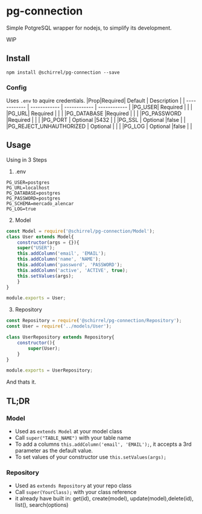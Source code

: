 # pg-connection
Simple PotgreSQL wrapper for nodejs, to simplify its development.

WIP


## Install
``npm install @schirrel/pg-connection --save``


### Config
Uses `.env`  to aquire credentials.
|Prop|Required| Default | Description |
| ------------ | ------------ | ------------ | ------------ |
|PG_USER| Required | | |
|PG_URL| Required |  | |
|PG_DATABASE |Required  | | |
|PG_PASSWORD |Required  | | |
|PG_PORT | Optional |5432 | |
|PG_SSL | Optional |false | |
|PG_REJECT_UNHAUTHORIZED | Optional | | |
|PG_LOG | Optional |false | |


## Usage

Using in 3 Steps

1. .env


```
PG_USER=postgres
PG_URL=localhost
PG_DATABASE=postgres
PG_PASSWORD=postgres
PG_SCHEMA=mercado_alencar
PG_LOG=true
```

2. Model
```javascript
const Model = require('@schirrel/pg-connection/Model');
class User extends Model{
	constructor(args = {}){
	super("USER");
	this.addColumn('email', 'EMAIL');
	this.addColumn('name', 'NAME');
	this.addColumn('password', 'PASSWORD');
	this.addColumn('active', 'ACTIVE', true);
	this.setValues(args);
	}
}

module.exports = User;
```

3. Repository
```javascript
const Repository = require('@schirrel/pg-connection/Repository');
const User = require('../models/User');

class UserRepository extends Repository{
	constructor(){
		super(User);
	}
}

module.exports = UserRepository;
```

And thats it.


## TL;DR
### Model
- Used as `extends Model` at your model class
- Call `super("TABLE_NAME")` with your table name 
- To add a columns `this.addColumn('email', 'EMAIL');`, it accepts a 3rd parameter as the default value.
- To set values of your constructor use ``this.setValues(args);`` 


### Repository
- Used as `extends Repository` at your repo class
- Call `super(YourClass);` with your class reference
- it already have built in: get(id), create(model), update(model),delete(id), list(), search(options)
